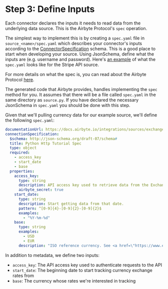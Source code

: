 # Step 3: Define Inputs

Each connector declares the inputs it needs to read data from the underlying data source. This is the Airbyte Protocol's `spec` operation.

The simplest way to implement this is by creating a `spec.yaml` file in `source_<name>/spec.yaml` which describes your connector's inputs according to the [ConnectorSpecification](https://github.com/airbytehq/airbyte/blob/master/docs/understanding-airbyte/airbyte-protocol.md#spec) schema. This is a good place to start when developing your source. Using JsonSchema, define what the inputs are \(e.g. username and password\). Here's [an example](https://github.com/airbytehq/airbyte/blob/master/airbyte-integrations/connectors/source-stripe/source_stripe/spec.yaml) of what the `spec.yaml` looks like for the Stripe API source.

For more details on what the spec is, you can read about the Airbyte Protocol [here](https://docs.airbyte.io/understanding-airbyte/airbyte-protocol).

The generated code that Airbyte provides, handles implementing the `spec` method for you. It assumes that there will be a file called `spec.yaml` in the same directory as `source.py`. If you have declared the necessary JsonSchema in `spec.yaml` you should be done with this step.

Given that we'll pulling currency data for our example source, we'll define the following `spec.yaml`:

```yaml
documentationUrl: https://docs.airbyte.io/integrations/sources/exchangeratesapi
connectionSpecification:
  $schema: http://json-schema.org/draft-07/schema#
  title: Python Http Tutorial Spec
  type: object
  required:
    - access_key
    - start_date
    - base
  properties:
    access_key:
      type: string
      description: API access key used to retrieve data from the Exchange Rates API.
      airbyte_secret: true
    start_date:
      type: string
      description: Start getting data from that date.
      pattern: ^[0-9]{4}-[0-9]{2}-[0-9]{2}$
      examples:
        - "%Y-%m-%d"
    base:
      type: string
      examples:
        - USD
        - EUR
      description: "ISO reference currency. See <a href=\"https://www.ecb.europa.eu/stats/policy_and_exchange_rates/euro_reference_exchange_rates/html/index.en.html\">here</a>."
```

In addition to metadata, we define two inputs:

* `access_key`: The API access key used to authenticate requests to the API
* `start_date`: The beginning date to start tracking currency exchange rates from
* `base`: The currency whose rates we're interested in tracking

